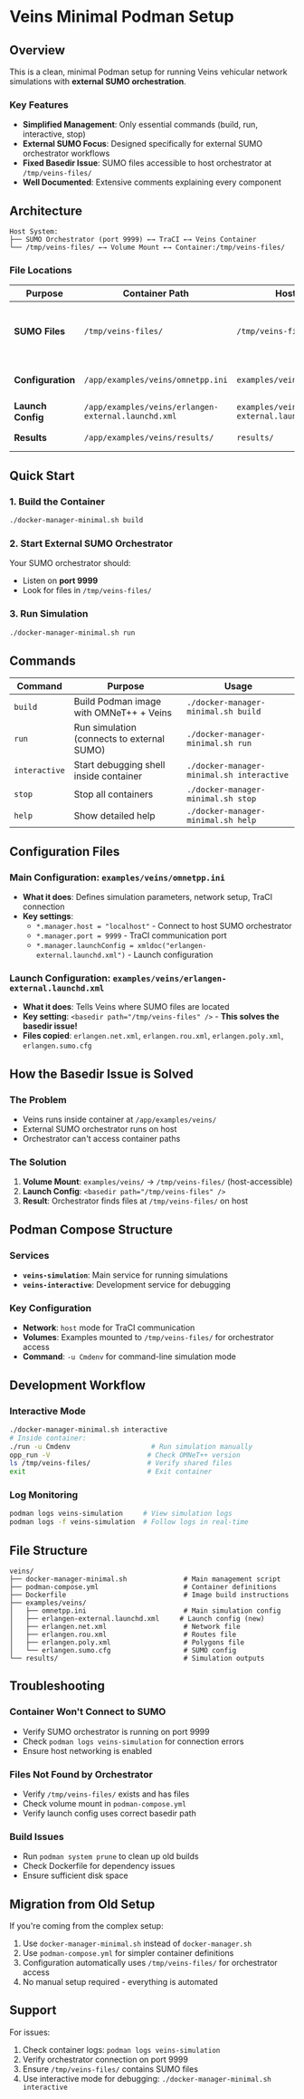 # Veins Minimal Podman Setup

## Overview

This is a clean, minimal Podman setup for running Veins vehicular network simulations with **external SUMO orchestration**.

### Key Features
- **Simplified Management**: Only essential commands (build, run, interactive, stop)
- **External SUMO Focus**: Designed specifically for external SUMO orchestrator workflows
- **Fixed Basedir Issue**: SUMO files accessible to host orchestrator at `/tmp/veins-files/`
- **Well Documented**: Extensive comments explaining every component

## Architecture

```
Host System:
├── SUMO Orchestrator (port 9999) ←→ TraCI ←→ Veins Container
└── /tmp/veins-files/ ←→ Volume Mount ←→ Container:/tmp/veins-files/
```

### File Locations

| Purpose | Container Path | Host Path | Description |
|---------|---------------|-----------|-------------|
| **SUMO Files** | `/tmp/veins-files/` | `/tmp/veins-files/` | Where orchestrator finds simulation files |
| **Configuration** | `/app/examples/veins/omnetpp.ini` | `examples/veins/omnetpp.ini` | Main simulation config |
| **Launch Config** | `/app/examples/veins/erlangen-external.launchd.xml` | `examples/veins/erlangen-external.launchd.xml` | Basedir configuration |
| **Results** | `/app/examples/veins/results/` | `results/` | Simulation outputs |

## Quick Start

### 1. Build the Container
```bash
./docker-manager-minimal.sh build
```

### 2. Start External SUMO Orchestrator
Your SUMO orchestrator should:
- Listen on **port 9999**
- Look for files in `/tmp/veins-files/`

### 3. Run Simulation
```bash
./docker-manager-minimal.sh run
```

## Commands

| Command | Purpose | Usage |
|---------|---------|-------|
| `build` | Build Podman image with OMNeT++ + Veins | `./docker-manager-minimal.sh build` |
| `run` | Run simulation (connects to external SUMO) | `./docker-manager-minimal.sh run` |
| `interactive` | Start debugging shell inside container | `./docker-manager-minimal.sh interactive` |
| `stop` | Stop all containers | `./docker-manager-minimal.sh stop` |
| `help` | Show detailed help | `./docker-manager-minimal.sh help` |

## Configuration Files

### Main Configuration: `examples/veins/omnetpp.ini`
- **What it does**: Defines simulation parameters, network setup, TraCI connection
- **Key settings**:
  - `*.manager.host = "localhost"` - Connect to host SUMO orchestrator
  - `*.manager.port = 9999` - TraCI communication port
  - `*.manager.launchConfig = xmldoc("erlangen-external.launchd.xml")` - Launch configuration

### Launch Configuration: `examples/veins/erlangen-external.launchd.xml`
- **What it does**: Tells Veins where SUMO files are located
- **Key setting**: `<basedir path="/tmp/veins-files" />` - **This solves the basedir issue!**
- **Files copied**: `erlangen.net.xml`, `erlangen.rou.xml`, `erlangen.poly.xml`, `erlangen.sumo.cfg`

## How the Basedir Issue is Solved

### The Problem
- Veins runs inside container at `/app/examples/veins/`
- External SUMO orchestrator runs on host
- Orchestrator can't access container paths

### The Solution
1. **Volume Mount**: `examples/veins/` → `/tmp/veins-files/` (host-accessible)
2. **Launch Config**: `<basedir path="/tmp/veins-files" />`
3. **Result**: Orchestrator finds files at `/tmp/veins-files/` on host

## Podman Compose Structure

### Services
- **`veins-simulation`**: Main service for running simulations
- **`veins-interactive`**: Development service for debugging

### Key Configuration
- **Network**: `host` mode for TraCI communication
- **Volumes**: Examples mounted to `/tmp/veins-files/` for orchestrator access
- **Command**: `-u Cmdenv` for command-line simulation mode

## Development Workflow

### Interactive Mode
```bash
./docker-manager-minimal.sh interactive
# Inside container:
./run -u Cmdenv                    # Run simulation manually
opp_run -V                        # Check OMNeT++ version
ls /tmp/veins-files/              # Verify shared files
exit                              # Exit container
```

### Log Monitoring
```bash
podman logs veins-simulation     # View simulation logs
podman logs -f veins-simulation  # Follow logs in real-time
```

## File Structure

```
veins/
├── docker-manager-minimal.sh              # Main management script
├── podman-compose.yml                     # Container definitions
├── Dockerfile                             # Image build instructions
├── examples/veins/
│   ├── omnetpp.ini                        # Main simulation config
│   ├── erlangen-external.launchd.xml     # Launch config (new)
│   ├── erlangen.net.xml                   # Network file
│   ├── erlangen.rou.xml                   # Routes file
│   ├── erlangen.poly.xml                  # Polygons file
│   └── erlangen.sumo.cfg                  # SUMO config
└── results/                               # Simulation outputs
```

## Troubleshooting

### Container Won't Connect to SUMO
- Verify SUMO orchestrator is running on port 9999
- Check `podman logs veins-simulation` for connection errors
- Ensure host networking is enabled

### Files Not Found by Orchestrator
- Verify `/tmp/veins-files/` exists and has files
- Check volume mount in `podman-compose.yml`
- Verify launch config uses correct basedir path

### Build Issues
- Run `podman system prune` to clean up old builds
- Check Dockerfile for dependency issues
- Ensure sufficient disk space

## Migration from Old Setup

If you're coming from the complex setup:
1. Use `docker-manager-minimal.sh` instead of `docker-manager.sh`
2. Use `podman-compose.yml` for simpler container definitions
3. Configuration automatically uses `/tmp/veins-files/` for orchestrator access
4. No manual setup required - everything is automated

## Support

For issues:
1. Check container logs: `podman logs veins-simulation`
2. Verify orchestrator connection on port 9999
3. Ensure `/tmp/veins-files/` contains SUMO files
4. Use interactive mode for debugging: `./docker-manager-minimal.sh interactive`
